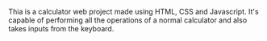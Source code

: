 Thia is a calculator web project made using HTML, CSS and Javascript. 
It's capable of performing all the operations of a normal calculator and also takes inputs from the keyboard.
